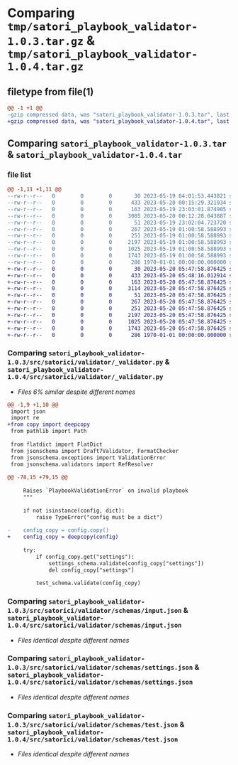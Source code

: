 # Comparing `tmp/satori_playbook_validator-1.0.3.tar.gz` & `tmp/satori_playbook_validator-1.0.4.tar.gz`

## filetype from file(1)

```diff
@@ -1 +1 @@
-gzip compressed data, was "satori_playbook_validator-1.0.3.tar", last modified: Sat May 20 00:15:29 2023, max compression
+gzip compressed data, was "satori_playbook_validator-1.0.4.tar", last modified: Sat May 20 05:48:16 2023, max compression
```

## Comparing `satori_playbook_validator-1.0.3.tar` & `satori_playbook_validator-1.0.4.tar`

### file list

```diff
@@ -1,11 +1,11 @@
--rw-r--r--   0        0        0       30 2023-05-19 04:01:53.443821 satori_playbook_validator-1.0.3/README.md
--rw-r--r--   0        0        0      433 2023-05-20 00:15:29.321934 satori_playbook_validator-1.0.3/pyproject.toml
--rw-r--r--   0        0        0      163 2023-05-19 23:03:01.874905 satori_playbook_validator-1.0.3/src/satorici/validator/__init__.py
--rw-r--r--   0        0        0     3085 2023-05-20 00:12:28.043887 satori_playbook_validator-1.0.3/src/satorici/validator/_validator.py
--rw-r--r--   0        0        0       51 2023-05-19 23:02:04.723720 satori_playbook_validator-1.0.3/src/satorici/validator/exceptions.py
--rw-r--r--   0        0        0      267 2023-05-19 01:00:58.588993 satori_playbook_validator-1.0.3/src/satorici/validator/schemas/command.json
--rw-r--r--   0        0        0      251 2023-05-19 01:00:58.588993 satori_playbook_validator-1.0.3/src/satorici/validator/schemas/import.json
--rw-r--r--   0        0        0     2197 2023-05-19 01:00:58.588993 satori_playbook_validator-1.0.3/src/satorici/validator/schemas/input.json
--rw-r--r--   0        0        0     1025 2023-05-19 01:00:58.588993 satori_playbook_validator-1.0.3/src/satorici/validator/schemas/settings.json
--rw-r--r--   0        0        0     1743 2023-05-19 01:00:58.588993 satori_playbook_validator-1.0.3/src/satorici/validator/schemas/test.json
--rw-r--r--   0        0        0      286 1970-01-01 00:00:00.000000 satori_playbook_validator-1.0.3/PKG-INFO
+-rw-r--r--   0        0        0       30 2023-05-20 05:47:58.876425 satori_playbook_validator-1.0.4/README.md
+-rw-r--r--   0        0        0      433 2023-05-20 05:48:16.012914 satori_playbook_validator-1.0.4/pyproject.toml
+-rw-r--r--   0        0        0      163 2023-05-20 05:47:58.876425 satori_playbook_validator-1.0.4/src/satorici/validator/__init__.py
+-rw-r--r--   0        0        0     3114 2023-05-20 05:47:58.876425 satori_playbook_validator-1.0.4/src/satorici/validator/_validator.py
+-rw-r--r--   0        0        0       51 2023-05-20 05:47:58.876425 satori_playbook_validator-1.0.4/src/satorici/validator/exceptions.py
+-rw-r--r--   0        0        0      267 2023-05-20 05:47:58.876425 satori_playbook_validator-1.0.4/src/satorici/validator/schemas/command.json
+-rw-r--r--   0        0        0      251 2023-05-20 05:47:58.876425 satori_playbook_validator-1.0.4/src/satorici/validator/schemas/import.json
+-rw-r--r--   0        0        0     2197 2023-05-20 05:47:58.876425 satori_playbook_validator-1.0.4/src/satorici/validator/schemas/input.json
+-rw-r--r--   0        0        0     1025 2023-05-20 05:47:58.876425 satori_playbook_validator-1.0.4/src/satorici/validator/schemas/settings.json
+-rw-r--r--   0        0        0     1743 2023-05-20 05:47:58.876425 satori_playbook_validator-1.0.4/src/satorici/validator/schemas/test.json
+-rw-r--r--   0        0        0      286 1970-01-01 00:00:00.000000 satori_playbook_validator-1.0.4/PKG-INFO
```

### Comparing `satori_playbook_validator-1.0.3/src/satorici/validator/_validator.py` & `satori_playbook_validator-1.0.4/src/satorici/validator/_validator.py`

 * *Files 6% similar despite different names*

```diff
@@ -1,9 +1,10 @@
 import json
 import re
+from copy import deepcopy
 from pathlib import Path
 
 from flatdict import FlatDict
 from jsonschema import Draft7Validator, FormatChecker
 from jsonschema.exceptions import ValidationError
 from jsonschema.validators import RefResolver
 
@@ -78,15 +79,15 @@
 
     Raises `PlaybookValidationError` on invalid playbook
     """
 
     if not isinstance(config, dict):
         raise TypeError("config must be a dict")
 
-    config_copy = config.copy()
+    config_copy = deepcopy(config)
 
     try:
         if config_copy.get("settings"):
             settings_schema.validate(config_copy["settings"])
             del config_copy["settings"]
 
         test_schema.validate(config_copy)
```

### Comparing `satori_playbook_validator-1.0.3/src/satorici/validator/schemas/input.json` & `satori_playbook_validator-1.0.4/src/satorici/validator/schemas/input.json`

 * *Files identical despite different names*

### Comparing `satori_playbook_validator-1.0.3/src/satorici/validator/schemas/settings.json` & `satori_playbook_validator-1.0.4/src/satorici/validator/schemas/settings.json`

 * *Files identical despite different names*

### Comparing `satori_playbook_validator-1.0.3/src/satorici/validator/schemas/test.json` & `satori_playbook_validator-1.0.4/src/satorici/validator/schemas/test.json`

 * *Files identical despite different names*

